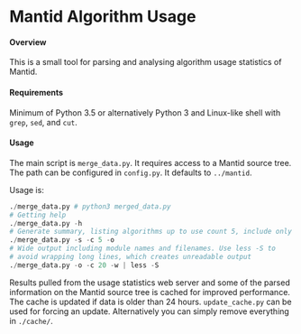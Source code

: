 # Mantid Algorithm Usage

#### Overview

This is a small tool for parsing and analysing algorithm usage statistics of Mantid.

#### Requirements

Minimum of Python 3.5 or alternatively Python 3 and Linux-like shell with `grep`, `sed`, and `cut`.

#### Usage

The main script is `merge_data.py`.
It requires access to a Mantid source tree.
The path can be configured in `config.py`.
It defaults to `../mantid`.

Usage is:

```python
./merge_data.py # python3 merged_data.py
# Getting help
./merge_data.py -h
# Generate summary, listing algorithms up to use count 5, include only ours
./merge_data.py -s -c 5 -o
# Wide output including module names and filenames. Use less -S to
# avoid wrapping long lines, which creates unreadable output
./merge_data.py -o -c 20 -w | less -S
```

Results pulled from the usage statistics web server and some of the parsed information on the Mantid source tree is cached for improved performance.
The cache is updated if data is older than 24 hours.
`update_cache.py` can be used for forcing an update.
Alternatively you can simply remove everything in `./cache/`.
